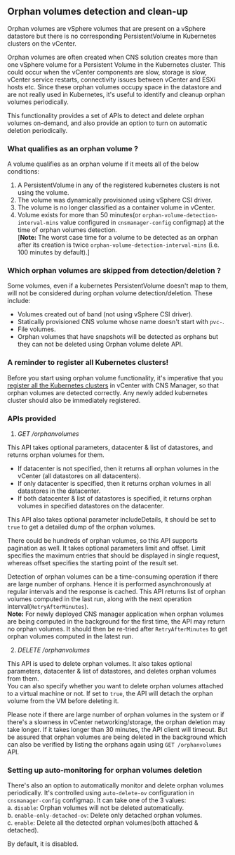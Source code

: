## Orphan volumes detection and clean-up
Orphan volumes are vSphere volumes that are present on a vSphere datastore but there is no corresponding PersistentVolume in Kubernetes clusters on the vCenter.

Orphan volumes are often created when CNS solution creates more than one vSphere volume for a Persistent Volume in the Kubernetes cluster. This could occur when the vCenter components are slow, storage is slow, vCenter service restarts, connectivity issues between vCenter and ESXi hosts etc. Since these orphan volumes occupy space in the datastore and are not really used in Kubernetes, it's useful to identify and cleanup orphan volumes periodically.

This functionality provides a set of APIs to detect and delete orphan volumes on-demand, and also provide an option to turn on automatic deletion periodically.

### What qualifies as an orphan volume ?
A volume qualifies as an orphan volume if it meets all of the below conditions:

1) A PersistentVolume in any of the registered kubernetes clusters is not using the volume.
2) The volume was dynamically provisioned using vSphere CSI driver.
3) The volume is no longer classified as a container volume in vCenter.
4) Volume exists for more than 50 minutes(or `orphan-volume-detection-interval-mins` value configured in `cnsmanager-config` configmap) at the time of orphan volumes detection.  
[**Note:** The worst case time for a volume to be detected as an orphan after its creation is twice `orphan-volume-detection-interval-mins`  (i.e. 100 minutes by default).]

### Which orphan volumes are skipped from detection/deletion ?
Some volumes, even if a kubernetes PersistentVolume doesn't map to them, will not be considered during orphan volume detection/deletion. These include:
* Volumes created out of band (not using vSphere CSI driver).
* Statically provisioned CNS volume whose name doesn't start with `pvc-`.
* File volumes.
* Orphan volumes that have snapshots will be detected as orphans but they can not be deleted using Orphan volume delete API.

### A reminder to register all Kubernetes clusters!
Before you start using orphan volume functionality, it's imperative that you [register all the Kubernetes clusters](../../../README.md#register-kubernetes-clusters-before-you-start) in vCenter with CNS Manager, so that orphan volumes are detected correctly. Any newly added kubernetes cluster should also be immediately registered.

### APIs provided
1. *GET /orphanvolumes* 

This API takes optional parameters, datacenter & list of datastores, and returns orphan volumes for them. 
- If datacenter is not specified, then it returns all orphan volumes in the vCenter (all datastores on all datacenters).
- If only datacenter is specified, then it returns orphan volumes in all datastores in the datacenter.
- If both datacenter & list of datastores is specified, it returns orphan volumes in specified datastores on the datacenter.

This API also takes optional parameter includeDetails, it should be set to `true` to get a detailed dump of the orphan volumes.

There could be hundreds of orphan volumes, so this API supports pagination as well. It takes optional parameters limit and offset. Limit specifies the maximum entries that should be displayed in single request, whereas offset specifies the starting point of the result set.

Detection of orphan volumes can be a time-consuming operation if there are large number of orphans. Hence it is performed asynchronously at regular intervals and the response is cached. This API returns list of orphan volumes computed in the last run, along with the next operation interval(`RetryAfterMinutes`).  
**Note:** For newly deployed CNS manager application when orphan volumes are being computed in the background for the first time, the API may return no orphan volumes. It should then be re-tried after `RetryAfterMinutes` to get orphan volumes computed in the latest run.


2. *DELETE /orphanvolumes*

This API is used to delete orphan volumes. It also takes optional parameters, datacenter & list of datastores, and deletes orphan volumes from them.  
You can also specify whether you want to delete orphan volumes attached to a virtual machine or not. If set to `true`, the API will detach the orphan volume from the VM before deleting it.  

Please note if there are large number of orphan volumes in the system or if there's a slowness in vCenter networking/storage, the orphan deletion may take longer. If it takes longer than 30 minutes, the API client will timeout. But be assured that orphan volumes are being deleted in the background which can also be verified by listing the orphans again using `GET /orphanvolumes` API.


### Setting up auto-monitoring for orphan volumes deletion  
There's also an option to automatically monitor and delete orphan volumes periodically. It's controlled using `auto-delete-ov` configuration in `cnsmanager-config` configmap. It can take one of the 3 values:  
    a. `disable`:  Orphan volumes will not be deleted automatically.  
    b. `enable-only-detached-ov`: Delete only detached orphan volumes.  
    c. `enable`:  Delete all the detected orphan volumes(both attached & detached).  
    
By default, it is disabled.